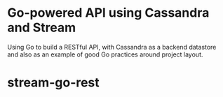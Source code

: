 # Go-powered API using Cassandra and Stream

Using Go to build a RESTful API, with Cassandra as a backend datastore
and also as an example of good Go practices around project layout.

# stream-go-rest
